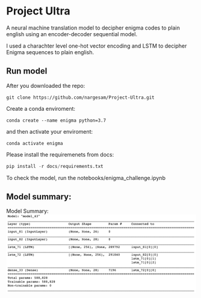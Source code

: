 # Project Ultra
A neural machine translation model to decipher enigma codes to plain english using an encoder-decoder sequential model. 

I used a charachter level one-hot vector encoding and LSTM to decipher Enigma sequences to plain english. 

## Run model

After you downloaded the repo: 

```
git clone https://github.com/nargesam/Project-Ultra.git
```

Create a conda enviroment: 

```
conda create --name enigma python=3.7
```

and then activate your enviroment: 
```
conda activate enigma
```

Please install the requiremenets from docs: 

```python
pip install -r docs/requirements.txt
```

To check the model, run the notebooks/enigma_challenge.ipynb 



## Model summary: 

Model Summary: 
![alt text][logo]

[logo]: https://github.com/nargesam/Project-Ultra/blob/master/docs/model-summary.png "Model summary"




